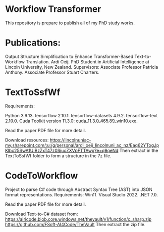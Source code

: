 # Workflow Transformer
This repository is prepare to publish all of my PhD study works. 


# Publications:

Output Structure Simplification to Enhance Transformer-Based Text-to-Workflow Translation. 
Ardi Oeij. 
PhD Student in Artificial Intelligence at Lincoln University, New Zealand. 
Supervisors: 
Associate Professor Patricia Anthony. 
Associate Professor Stuart Charters. 


# TextToSsfWf

Requirements:

Python 3.9.13. 
tensorflow 2.10.1. 
tensorflow-datasets 4.9.2. 
tensorflow-text 2.10.0. 
Cuda Toolkit version 11.3.0: cuda_11.3.0_465.89_win10.exe. 

Read the paper PDF file for more detail. 

Download resources: 
https://lincolnuniac-my.sharepoint.com/:u:/g/personal/ardi_oeij_lincolnuni_ac_nz/Eaq62YTogJpKlbc25SwA1UIBzZxT47z0SjucZXVpFTTAwg?e=q9qeNd 
Then extract in the TextToSsfWf folder to form a structure in the 7z file. 




# CodeToWorkflow

Project to parse C# code through Abstract Syntax Tree (AST) into JSON format representations.
Requirements: 
Win11. 
Visual Studio 2022. 
.NET 7.0. 

Read the paper PDF file for more detail. 

Download Text-to-C# dataset from: 
https://ai4code.blob.core.windows.net/thevault/v1/function/c_sharp.zip 
https://github.com/FSoft-AI4Code/TheVault 
Then extract the zip file. 


